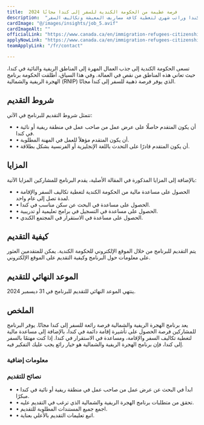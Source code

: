```yaml
---
title:  فرصة عظيمة من الحكومة الكندية للسفر إلى كندا مجانًا 2024 
description:  "فرصة ذهبية من الحكومة الكندية للسفر إلى كندا وراتب شهري لتغطية كافة مصاريف المعيشة وتكاليف السفر." 
cardImage: "@/images/insights/job_5.avif" 
cardImageAlt: "" 
officialLink: "https://www.canada.ca/en/immigration-refugees-citizenship/services/immigrate-canada/rural-northern-immigration-pilot.html" 
applyNowLink: "https://www.canada.ca/en/immigration-refugees-citizenship/services/immigrate-canada/rural-northern-immigration-pilot.html" 
teamApplyLink: "/fr/contact"

---
```


تسعى الحكومة الكندية إلى جذب العمال المهرة إلى المناطق الريفية والنائية في كندا، حيث تعاني هذه المناطق من نقص في العمالة. وفي هذا السياق، أطلقت الحكومة برنامج الهجرة الريفية والشمالية (RNIP) الذي يوفر فرصة ذهبية للسفر إلى كندا مجانًا.

## شروط التقديم

تتمثل شروط التقديم للبرنامج في الآتي:

- • أن يكون المتقدم حاصلًا على عرض عمل من صاحب عمل في منطقة ريفية أو نائية في كندا.
- • أن يكون المتقدم مؤهلاً للعمل في المهنة المطلوبة.
- • أن يكون المتقدم قادرًا على التحدث باللغة الإنجليزية أو الفرنسية بشكل بطلاقة.

## المزايا

بالإضافة إلى المزايا المذكورة في المقالة الأصلية، يقدم البرنامج للمشاركين المزايا الآتية:

- • الحصول على مساعدة مالية من الحكومة الكندية لتغطية تكاليف السفر والإقامة لمدة تصل إلى عام واحد.
- • الحصول على مساعدة في البحث عن سكن مناسب في كندا.
- • الحصول على مساعدة في التسجيل في برامج تعليمية أو تدريبية.
- • الحصول على مساعدة في الاستقرار في المجتمع الكندي.

## كيفية التقديم

يتم التقديم للبرنامج من خلال الموقع الإلكتروني للحكومة الكندية. يمكن للمتقدمين العثور على معلومات حول البرنامج وكيفية التقديم على الموقع الإلكتروني.

## الموعد النهائي للتقديم

ينتهي الموعد النهائي للتقديم للبرنامج في 31 ديسمبر 2024.

## الملخص

يعد برنامج الهجرة الريفية والشمالية فرصة رائعة للسفر إلى كندا مجانًا. يوفر البرنامج للمشاركين فرصة الحصول على تأشيرة إقامة دائمة في كندا، بالإضافة إلى مساعدة مالية لتغطية تكاليف السفر والإقامة، ومساعدة في الاستقرار في كندا. إذا كنت مهتمًا بالسفر إلى كندا، فإن برنامج الهجرة الريفية والشمالية هو خيار رائع يجب عليك التفكير فيه.

### معلومات إضافية

### نصائح للتقديم

- • ابدأ في البحث عن عرض عمل من صاحب عمل في منطقة ريفية أو نائية في كندا مبكرًا.
- • تحقق من متطلبات برنامج الهجرة الريفية والشمالية الذي ترغب في التقديم عليه.
- • اجمع جميع المستندات المطلوبة للتقديم.
- • اتبع تعليمات التقديم بالأعلي بعناية.

